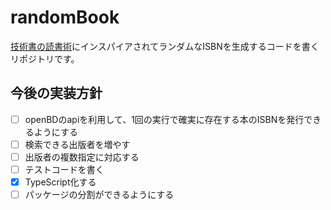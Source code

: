 # randomBook

[技術書の読書術](https://www.shoeisha.co.jp/book/detail/9784798171548)にインスパイアされてランダムなISBNを生成するコードを書くリポジトリです。

## 今後の実装方針
- [ ] openBDのapiを利用して、1回の実行で確実に存在する本のISBNを発行できるようにする
- [ ] 検索できる出版者を増やす
- [ ] 出版者の複数指定に対応する
- [ ] テストコードを書く
- [x] TypeScript化する
- [ ] パッケージの分割ができるようにする
